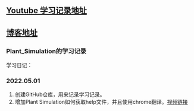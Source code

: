 

## [**Youtube 学习记录地址**](https://www.youtube.com/user/weitungwang/videos) 


## [**博客地址**](https://learnplant.github.io/) 

### Plant_Simulation的学习记录

学习日记：








### 2022.05.01
1. 创建GitHub仓库，用来记录学习记录。
2. 增加Plant Simulation如何获取help文件，并且使用chrome翻译。[视频链接](https://youtu.be/XaVzhJewkkU)